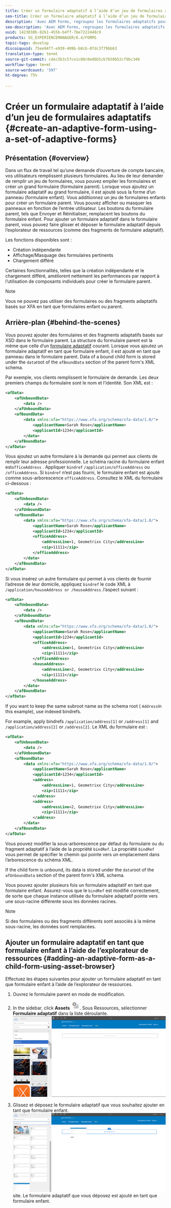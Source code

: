 ```yaml
---
title: Créer un formulaire adaptatif à l’aide d’un jeu de formulaires adaptatifs
seo-title: Créer un formulaire adaptatif à l’aide d’un jeu de formulaires adaptatifs
description: 'Avec AEM Forms, regroupez les formulaires adaptatifs pour générer un seul grand formulaire adaptatif et explorez ses fonctionnalités. '
seo-description: 'Avec AEM Forms, regroupez les formulaires adaptatifs pour générer un seul grand formulaire adaptatif et explorez ses fonctionnalités. '
uuid: 1423038b-8261-455b-b4ff-7be7222448c9
products: SG_EXPERIENCEMANAGER/6.4/FORMS
topic-tags: develop
discoiquuid: 75ee94f7-e939-409b-b8cb-8fdc3f79bb63
translation-type: tm+mt
source-git-commit: cdec5b3c57ce1c80c0ed6b5cb7650b52cf9bc340
workflow-type: tm+mt
source-wordcount: '597'
ht-degree: 75%

---
```



# Créer un formulaire adaptatif à l’aide d’un jeu de formulaires adaptatifs {#create-an-adaptive-form-using-a-set-of-adaptive-forms}

## Présentation {#overview}

Dans un flux de travail tel qu’une demande d’ouverture de compte bancaire, vos utilisateurs remplissent plusieurs formulaires. Au lieu de leur demander de remplir un jeu de formulaires, vous pouvez empiler les formulaires et créer un grand formulaire (formulaire parent). Lorsque vous ajoutez un formulaire adaptatif au grand formulaire, il est ajouté sous la forme d’un panneau (formulaire enfant). Vous additionnez un jeu de formulaires enfants pour créer un formulaire parent. Vous pouvez afficher ou masquer les panneaux en fonction de l’entrée utilisateur. Les boutons du formulaire parent, tels que Envoyer et Réinitialiser, remplacent les boutons du formulaire enfant. Pour ajouter un formulaire adaptatif dans le formulaire parent, vous pouvez faire glisser et déposer le formulaire adaptatif depuis l’explorateur de ressources (comme des fragments de formulaire adaptatif).

Les fonctions disponibles sont :

* Création indépendante
* Affichage/Masquage des formulaires pertinents
* Chargement différé

Certaines fonctionnalités, telles que la création indépendante et le chargement différé, améliorent nettement les performances par rapport à l’utilisation de composants individuels pour créer le formulaire parent.

>[!NOTE]
>
>Vous ne pouvez pas utiliser des formulaires ou des fragments adaptatifs basés sur XFA en tant que formulaires enfant ou parent.

## Arrière-plan {#behind-the-scenes}

Vous pouvez ajouter des formulaires et des fragments adaptatifs basés sur XSD dans le formulaire parent. La structure du formulaire parent est la même que celle d’un [formulaire adaptatif](/help/forms/using/prepopulate-adaptive-form-fields.md) courant. Lorsque vous ajoutez un formulaire adaptatif en tant que formulaire enfant, il est ajouté en tant que panneau dans le formulaire parent. Data of a bound child form is stored under the `data`root of the `afBoundData` section of the parent form&#39;s XML schema.

Par exemple, vos clients remplissent le formulaire de demande. Les deux premiers champs du formulaire sont le nom et l’identité. Son XML est :

```xml
<afData>
    <afUnboundData>
        <data />
    </afUnboundData>
    <afBoundData>
        <data xmlns:xfa="https://www.xfa.org/schema/xfa-data/1.0/">
            <applicantName>Sarah Rose</applicantName>
            <applicantId>1234</applicantId>
        </data>
    </afBoundData>
</afData>
```

Vous ajoutez un autre formulaire à la demande qui permet aux clients de remplir leur adresse professionnelle. Le schéma racine du formulaire enfant est`officeAddress` . Appliquer `bindref` `/application/officeAddress` ou `/officeAddress`. Si `bindref` n’est pas fourni, le formulaire enfant est ajouté comme sous-arborescence `officeAddress`. Consultez le XML du formulaire ci-dessous :

```xml
<afData>
    <afUnboundData>
        <data />
    </afUnboundData>
    <afBoundData>
        <data xmlns:xfa="https://www.xfa.org/schema/xfa-data/1.0/">
            <applicantName>Sarah Rose</applicantName>
            <applicantId>1234</applicantId>
            <officeAddress>
                <addressLine>1, Geometrixx City</addressLine>
                <zip>11111</zip>
            </officeAddress>
        </data>
    </afBoundData>
</afData>
```

Si vous insérez un autre formulaire qui permet à vos clients de fournir l’adresse de leur domicile, appliquez `bindref` le code XML à `/application/houseAddress or /houseAddress.`l’aspect suivant :

```xml
<afData>
    <afUnboundData>
        <data />
    </afUnboundData>
    <afBoundData>
        <data xmlns:xfa="https://www.xfa.org/schema/xfa-data/1.0/">
            <applicantName>Sarah Rose</applicantName>
            <applicantId>1234</applicantId>
            <officeAddress>
                <addressLine>1, Geometrixx City</addressLine>
                <zip>11111</zip>
            </officeAddress>
            <houseAddress>
                <addressLine>2, Geometrixx City</addressLine>
                <zip>11111</zip>
            </houseAddress>
        </data>
    </afBoundData>
</afData>
```

If you want to keep the same subroot name as the schema root ( `Address`in this example), use indexed bindrefs.

For example, apply bindrefs `/application/address[1]` or `/address[1]` and `/application/address[2]` or `/address[2]`. Le XML du formulaire est :

```xml
<afData>
    <afUnboundData>
        <data />
    </afUnboundData>
    <afBoundData>
        <data xmlns:xfa="https://www.xfa.org/schema/xfa-data/1.0/">
            <applicantName>Sarah Rose</applicantName>
            <applicantId>1234</applicantId>
            <address>
                <addressLine>1, Geometrixx City</addressLine>
                <zip>11111</zip>
            </address>
            <address>
                <addressLine>2, Geometrixx City</addressLine>
                <zip>11111</zip>
            </address>
        </data>
    </afBoundData>
</afData>
```

Vous pouvez modifier la sous-arborescence par défaut du formulaire ou du fragment adaptatif à l’aide de la propriété `bindRef`. La propriété `bindRef` vous permet de spécifier le chemin qui pointe vers un emplacement dans l’arborescence du schéma XML.

If the child form is unbound, its data is stored under the `data`root of the `afUnboundData` section of the parent form&#39;s XML schema.

Vous pouvez ajouter plusieurs fois un formulaire adaptatif en tant que formulaire enfant. Assurez-vous que le `bindRef` est modifié correctement, de sorte que chaque instance utilisée du formulaire adaptatif pointe vers une sous-racine différente sous les données racines.

>[!NOTE]
>
>Si des formulaires ou des fragments différents sont associés à la même sous-racine, les données sont remplacées.

## Ajouter un formulaire adaptatif en tant que formulaire enfant à l’aide de l’explorateur de ressources {#adding-an-adaptive-form-as-a-child-form-using-asset-browser}

Effectuez les étapes suivantes pour ajouter un formulaire adaptatif en tant que formulaire enfant à l’aide de l’explorateur de ressources.

1. Ouvrez le formulaire parent en mode de modification.
1. In the sidebar, click **Assets** ![assets-browser](assets/assets-browser.png). Sous Ressources, sélectionner **Formulaire adaptatif** dans la liste déroulante.
   [ ![Sélection d’un formulaire adaptatif dans Ressources](assets/asset.png)](assets/asset-1.png)

1. Glissez et déposez le formulaire adaptatif que vous souhaitez ajouter en tant que formulaire enfant.
   [ ![Faites glisser et déposez le formulaire adaptatif dans votre](assets/drag-drop.png)](assets/drag-drop-1.png)site. Le formulaire adaptatif que vous déposez est ajouté en tant que formulaire enfant.

